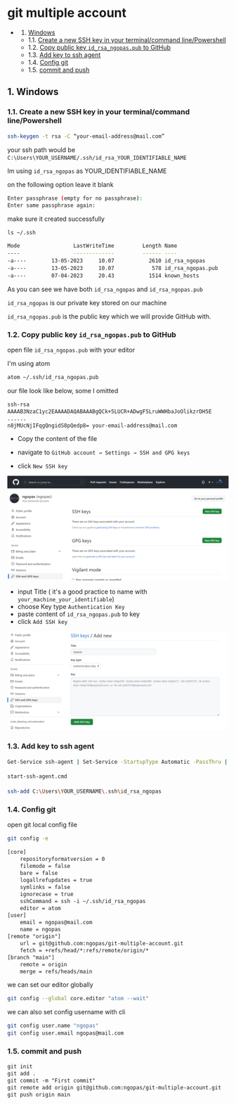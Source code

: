 # git multiple account
<!-- vscode-markdown-toc -->
* 1. [Windows](#Windows)
	* 1.1. [Create a new SSH key in your terminal/command line/Powershell](#CreateanewSSHkeyinyourterminalcommandlinePowershell)
	* 1.2. [Copy public key `id_rsa_ngopas.pub` to GitHub](#Copypublickeyid_rsa_ngopas.pubtoGitHub)
	* 1.3. [Add key to ssh agent](#Addkeytosshagent)
	* 1.4. [Config git](#Configgit)
	* 1.5. [commit and push](#commitandpush)

<!-- vscode-markdown-toc-config
	numbering=true
	autoSave=true
	/vscode-markdown-toc-config -->
<!-- /vscode-markdown-toc -->

##  1. <a name='Windows'></a>Windows

###  1.1. <a name='CreateanewSSHkeyinyourterminalcommandlinePowershell'></a>Create a new SSH key in your terminal/command line/Powershell

```sh
ssh-keygen -t rsa -C “your-email-address@mail.com”
```
your ssh path would be `C:\Users\YOUR_USERNAME/.ssh/id_rsa_YOUR_IDENTIFIABLE_NAME`

Im using `id_rsa_ngopas` as YOUR_IDENTIFIABLE_NAME

on the following option leave it blank

```sh
Enter passphrase (empty for no passphrase):
Enter same passphrase again:
```

make sure it created successfully
```
ls ~/.ssh
```

```sh
Mode                 LastWriteTime         Length Name
----                 -------------         ------ ----
-a----        13-05-2023     10.07           2610 id_rsa_ngopas
-a----        13-05-2023     10.07            578 id_rsa_ngopas.pub
-a----        07-04-2023     20.43           1514 known_hosts
```

As you can see we have both `id_rsa_ngopas` and `id_rsa_ngopas.pub`

`id_rsa_ngopas` is our private key stored on our machine

`id_rsa_ngopas.pub` is the public key which we will provide GitHub with.

###  1.2. <a name='Copypublickeyid_rsa_ngopas.pubtoGitHub'></a>Copy public key `id_rsa_ngopas.pub` to GitHub

open file `id_rsa_ngopas.pub` with your editor

I'm using atom

```sh
atom ~/.ssh/id_rsa_ngopas.pub
```

our file look like below, some I omitted

```cert
ssh-rsa AAAAB3NzaC1yc2EAAAADAQABAAABgQCk+5LUCR+ADwgF5LruWWHbaJoOlikzrDH5E
......
n8jMUcNjIFqgQngidS8pQedp8= your-email-address@mail.com
```

- Copy the content of the file

- navigate to `GitHub account → Settings → SSH and GPG keys`

- click `New SSH key`

![settings-key](./images/settings-keys.png)

- input Title ( it's a good practice to name with `your_machine_your_identifiable`)
- choose Key type `Authentication Key`
- paste content of `id_rsa_ngopas.pub` to key
- click `Add SSH key`

![add new key](./images/ssh-keys-add-new.png)

###  1.3. <a name='Addkeytosshagent'></a>Add key to ssh agent

```sh
Get-Service ssh-agent | Set-Service -StartupType Automatic -PassThru | Start-Service

start-ssh-agent.cmd

ssh-add C:\Users\YOUR_USERNAME\.ssh\id_rsa_ngopas
```

###  1.4. <a name='Configgit'></a>Config git

open git local config file

```sh
git config -e
```

```config
[core]
	repositoryformatversion = 0
	filemode = false
	bare = false
	logallrefupdates = true
	symlinks = false
	ignorecase = true
	sshCommand = ssh -i ~/.ssh/id_rsa_ngopas
	editor = atom
[user]
	email = ngopas@mail.com
	name = ngopas
[remote "origin"]
	url = git@github.com:ngopas/git-multiple-account.git
	fetch = +refs/head/*:refs/remote/origin/*
[branch "main"]
	remote = origin
	merge = refs/heads/main
```


we can set our editor globally

```sh
git config --global core.editor "atom --wait"
```

we can also set config username with cli

```sh
git config user.name "ngopas"
git config user.email ngopas@mail.com
```

###  1.5. <a name='commitandpush'></a>commit and push 
```
git init
git add .
git commit -m "First commit"
git remote add origin git@github.com:ngopas/git-multiple-account.git
git push origin main
```